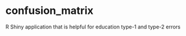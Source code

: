 confusion_matrix
================

R Shiny application that is helpful for education type-1 and type-2 errors
